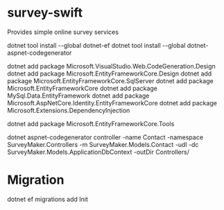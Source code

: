 # survey-swift

Provides simple online survey services

dotnet tool install --global dotnet-ef
dotnet tool install --global dotnet-aspnet-codegenerator

dotnet add package Microsoft.VisualStudio.Web.CodeGeneration.Design
dotnet add package Microsoft.EntityFrameworkCore.Design
dotnet add package Microsoft.EntityFrameworkCore.SqlServer
dotnet add package Microsoft.EntityFrameworkCore
dotnet add package MySql.Data.EntityFramework
dotnet add package Microsoft.AspNetCore.Identity.EntityFrameworkCore
dotnet add package Microsoft.Extensions.DependencyInjection

dotnet add package Microsoft.EntityFrameworkCore.Tools

dotnet aspnet-codegenerator controller -name Contact -namespace SurveyMaker.Controllers -m SurveyMaker.Models.Contact -udl -dc SurveyMaker.Models.ApplicationDbContext -outDir Controllers/

# Migration

dotnet ef migrations add Init
